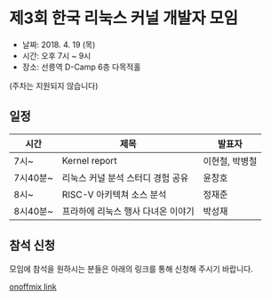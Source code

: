 # 제3회 한국 리눅스 커널 개발자 모임

* 날짜: 2018. 4. 19 (목)
* 시간: 오후 7시 ~ 9시
* 장소: 선릉역 D-Camp 6층 다목적홀

(주차는 지원되지 않습니다)

## 일정

| 시간 | 제목 | 발표자 |
|----|----|----|
| 7시~ |  Kernel report | 이현철, 박병철 |
| 7시40분~ | 리눅스 커널 분석 스터디 경험 공유| 윤창호 |
| 8시~ | RISC-V 아키텍쳐 소스 분석 | 정재준 |
| 8시40분~ | 프라하에 리눅스 행사 다녀온 이야기 | 박성재 |

## 참석 신청
모임에 참석을 원하시는 분들은 아래의 링크를 통해 신청해 주시기 바랍니다.

[onoffmix link](https://onoffmix.com/event/128774)

